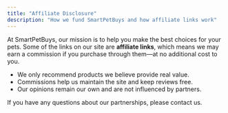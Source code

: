 ```yaml
---
title: "Affiliate Disclosure"
description: "How we fund SmartPetBuys and how affiliate links work"
---
```


At SmartPetBuys, our mission is to help you make the best choices for your pets. Some of the links on our site are **affiliate links**, which means we may earn a commission if you purchase through them—at no additional cost to you.

- We only recommend products we believe provide real value.
- Commissions help us maintain the site and keep reviews free.
- Our opinions remain our own and are not influenced by partners.

If you have any questions about our partnerships, please contact us.
